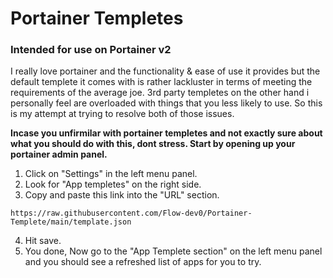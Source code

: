 # Portainer Templetes 
### Intended for use on Portainer v2

I really love portainer and the functionality & ease of use it provides but the default templete it comes with is rather lackluster in terms of meeting the requirements of the average joe. 3rd party templetes on the other hand i personally feel are overloaded with things that you less likely to use. So this is my attempt at trying to resolve both of those issues.

**Incase you unfirmilar with portainer templetes  and not exactly sure about what you should do with this, dont stress.  Start by opening up your portainer admin panel.**
1. Click on "Settings" in the left menu panel.
2. Look for "App templetes" on the right side.
3. Copy and paste this link into the "URL" section.
 
`https://raw.githubusercontent.com/Flow-dev0/Portainer-Templete/main/template.json`

4. Hit save.
5. You done, Now go to the "App Templete section" on the left menu panel and you should see a refreshed list of apps for you to try.

